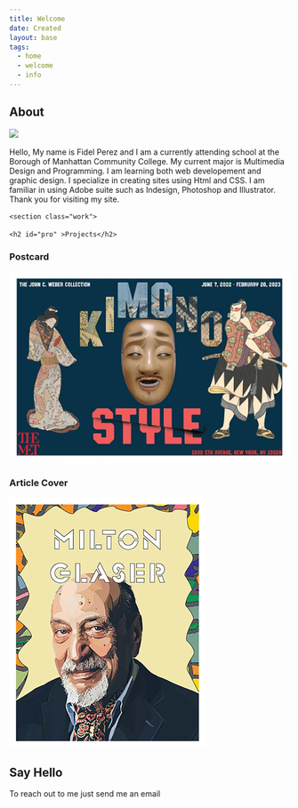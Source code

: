 ```yaml
---
title: Welcome
date: Created
layout: base
tags:
  - home
  - welcome
  - info
---
```

   <main>
     <section class="About">
      <h2 id="abo">About</h2>
      <img src="https://source.unsplash.com/QJDzYT_K8Xg">
      <p>Hello, My name is Fidel Perez and I am a currently attending school at the Borough of Manhattan Community College. My current major is Multimedia Design and Programming. I am learning both web developement and graphic design. I specialize in creating sites using Html and CSS. I am familiar in using Adobe suite such as Indesign, Photoshop and Illustrator. Thank you for visiting my site.</p>
     </section>


    <section class="work">

    <h2 id="pro" >Projects</h2>


   <div class="projects">
   <div class="project1">
      <h3> Postcard </h3>
      <img src="images/moma-postcard.jpg">
      <p></p>
    </div>
   <div class="project2">
      <h3> Article Cover</h3>
      <img src="images/article-cover-copy.jpg">
      <p></p>
    </div>  
    </div>  
  
   
  </section>
    <section class="contact">
      <h2 id="con" >Say Hello</h2>
      <p>To reach out to me just send me an email</p>
     </section>

   </main>


